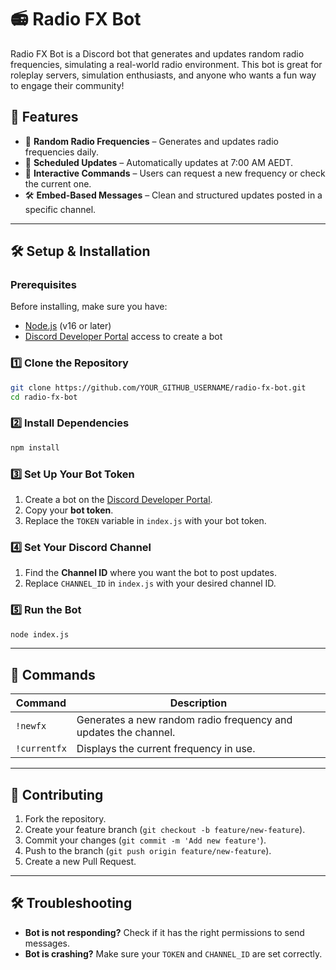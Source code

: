 # 📻 Radio FX Bot

Radio FX Bot is a Discord bot that generates and updates random radio frequencies, simulating a real-world radio environment. This bot is great for roleplay servers, simulation enthusiasts, and anyone who wants a fun way to engage their community!

## 🚀 Features
- 🎵 **Random Radio Frequencies** – Generates and updates radio frequencies daily.
- 🔄 **Scheduled Updates** – Automatically updates at 7:00 AM AEDT.
- 📡 **Interactive Commands** – Users can request a new frequency or check the current one.
- 🛠 **Embed-Based Messages** – Clean and structured updates posted in a specific channel.

---

## 🛠 Setup & Installation
### Prerequisites
Before installing, make sure you have:
- [Node.js](https://nodejs.org/) (v16 or later)
- [Discord Developer Portal](https://discord.com/developers/applications) access to create a bot

### 1️⃣ Clone the Repository
```sh
git clone https://github.com/YOUR_GITHUB_USERNAME/radio-fx-bot.git
cd radio-fx-bot
```

### 2️⃣ Install Dependencies
```sh
npm install
```

### 3️⃣ Set Up Your Bot Token
1. Create a bot on the [Discord Developer Portal](https://discord.com/developers/applications).
2. Copy your **bot token**.
3. Replace the `TOKEN` variable in `index.js` with your bot token.

### 4️⃣ Set Your Discord Channel
1. Find the **Channel ID** where you want the bot to post updates.
2. Replace `CHANNEL_ID` in `index.js` with your desired channel ID.

### 5️⃣ Run the Bot
```sh
node index.js
```

---

## 🔧 Commands
| Command     | Description |
|------------|-------------|
| `!newfx`    | Generates a new random radio frequency and updates the channel. |
| `!currentfx` | Displays the current frequency in use. |

---

## 🤝 Contributing
1. Fork the repository.
2. Create your feature branch (`git checkout -b feature/new-feature`).
3. Commit your changes (`git commit -m 'Add new feature'`).
4. Push to the branch (`git push origin feature/new-feature`).
5. Create a new Pull Request.

---

## 🛠 Troubleshooting
- **Bot is not responding?** Check if it has the right permissions to send messages.
- **Bot is crashing?** Make sure your `TOKEN` and `CHANNEL_ID` are set correctly.

